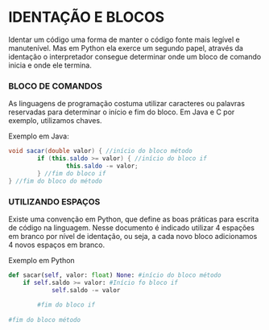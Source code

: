 # IDENTAÇÃO E BLOCOS

Identar um código uma forma de manter o código fonte mais legível e manutenível. Mas em Python ela exerce um segundo papel, através da identação o interpretador consegue determinar onde um bloco de comando inicia e onde ele termina.

### BLOCO DE COMANDOS

As linguagens de programação costuma utilizar caracteres ou palavras reservadas para determinar o início e fim do bloco. Em Java e C por exemplo, utilizamos chaves.

Exemplo em Java:

```java
void sacar(double valor) { //início do bloco método
		if (this.saldo >= valor) { //início do bloco if
				this.saldo -= valor;
		} //fim do bloco if
} //fim do bloco do método
```

### UTILIZANDO ESPAÇOS

Existe uma convenção em Python, que define as boas práticas para escrita de código na linguagem. Nesse documento é indicado utilizar 4 espações em branco por nível de identação, ou seja, a cada novo bloco adicionamos 4 novos espaços em branco.

Exemplo em Python

```python
def sacar(self, valor: float) None: #início do bloco método
    if self.saldo >= valor: #Início fo bloco if
		    self.saldo -= valor
					
		#fim do bloco if
		
#fim do bloco método
```